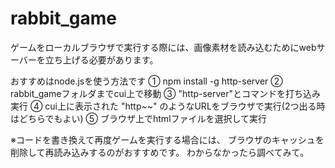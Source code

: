 # rabbit_game

ゲームをローカルブラウザで実行する際には、画像素材を読み込むためにwebサーバーを立ち上げる必要があります。

おすすめはnode.jsを使う方法です
① npm install -g http-server
② rabbit_gameフォルダまでcui上で移動
③ "http-server"とコマンドを打ち込み実行
④ cui上に表示された "http~~" のようなURLをブラウザで実行(2つ出る時はどちらでもよい)
⑤ ブラウザ上でhtmlファイルを選択して実行

※コードを書き換えて再度ゲームを実行する場合には、
 ブラウザのキャッシュを削除して再読み込みするのがおすすめです。
 わからなかったら調べてみて。
